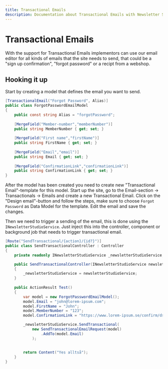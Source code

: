```yaml
---
title: Transactional Emails
description: Documentation about Transactional Emails with Newsletter Studio for Umbraco
---
```

# Transactional Emails
With the support for Transactional Emails implementors can use our email editor for all kinds of emails that the site needs to send, that could be a "sign up confirmation", "forgot password" or a recipt from a webshop.

## Hooking it up
Start by creating a model that defines the email you want to send.

```csharp
[TransactionalEmail("Forgot Password", Alias)]
public class ForgotPasswordEmailModel
{
    public const string Alias = "forgotPassword";
    
    [MergeField("Member-number","memberNumber")]
    public string MemberNumber { get; set; }
    
    [MergeField("First name","firstName")]
    public string FirstName { get; set; }
    
    [MergeField("Email","email")]
    public string Email { get; set; }
    
    [MergeField("ConfirmationLink","confirmationLink")]
    public string ConfirmationLink { get; set; }
}
```

After the model has been created you need to create new "Transactional Email"-template for this model. Start up the site, go to the Email-section -> Transactionals -> Emails and create a new Transactional Email. Click on the "Design email"-button and follow the steps, make sure to choose `Forgot Password` as Data Model for the template. Edit the email and save the changes.

Then we need to trigger a sending of the email, this is done using the `INewsletterStudioService`. Just inject this into the controller, component or background job that needs to trigger transactional email.

```csharp
[Route("SendTransactional/{action}/{id?}")]
public class SendTransactionalController : Controller
{
    private readonly INewsletterStudioService _newsletterStudioService;

    public SendTransactionalController(INewsletterStudioService newsletterStudioService)
    {
        _newsletterStudioService = newsletterStudioService;
    }
    
    public ActionResult Test()
    {
        var model = new ForgotPasswordEmailModel();
        model.Email = "john@lorem-ipsum.com";
        model.FirstName = "John";
        model.MemberNumber = "123";
        model.ConfirmationLink = "https://www.lorem-ipsum.se/confirm/dsdff947kjdfg92mkfsd92";

        _newsletterStudioService.SendTransactional(
            new SendTransactionalEmailRequest(model)
                .AddTo(model.Email)
            );
            
            
        return Content("Yes alltså");
    }
}
```




